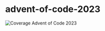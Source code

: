 # advent-of-code-2023
![Coverage](https://img.shields.io/badge/Coverage-91.5%25-brightgreen)
Advent of Code 2023
